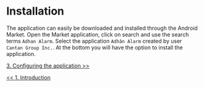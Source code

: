# Installation #

The application can easily be downloaded and installed through the Android Market.  Open the Market application, click on search and use the search terms `Adhan Alarm`.  Select the application `Adhân Alarm` created by user `Cantan Group Inc.`.  At the bottom you will have the option to install the application.

[3. Configuring the application >>](UserGuideConfiguration.md)

[<< 1. Introduction](UserGuideIntroduction.md)
